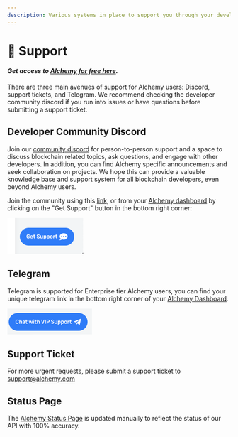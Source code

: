 ```yaml
---
description: Various systems in place to support you through your developer experience.
---
```


# 👥 Support

#### _**Get access to**_ [_**Alchemy for free here**_](https://alchemy.com/?r=affiliate:e68b2f77-7fc7-4ef7-8e9c-cdfea869b9b5)_**.**_

There are three main avenues of support for Alchemy users: Discord, support tickets, and Telegram. We recommend checking the developer community discord if you run into issues or have questions before submitting a support ticket.  

## Developer Community Discord

Join our [community discord](https://discord.com/invite/mMGsVgd) for person-to-person support and a space to discuss blockchain related topics, ask questions, and engage with other developers. In addition, you can find Alchemy specific announcements and seek collaboration on projects. We hope this can provide a valuable knowledge base and support system for all blockchain developers, even beyond Alchemy users. 

Join the community using this [link](https://discord.com/invite/mMGsVgd), or from your [Alchemy dashboard](https://dashboard.alchemyapi.io/) by clicking on the "Get Support" button in the bottom right corner:

![Dashboard Discord Support Button](../.gitbook/assets/screen-shot-2020-08-26-at-4.18.03-pm.png)

## Telegram 

Telegram is supported for Enterprise tier Alchemy users, you can find your unique telegram link in the bottom right corner of your [Alchemy Dashboard](https://dashboard.alchemyapi.io/). 

![Dashboard Telegram Support Button](../.gitbook/assets/screen-shot-2020-08-26-at-4.23.48-pm.png)

## Support Ticket 

For more urgent requests, please submit a support ticket to support@alchemy.com 

## Status Page

The [Alchemy Status Page](https://alchemyapi.statuspage.io/) is updated manually to reflect the status of our API with 100% accuracy. 

